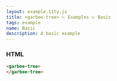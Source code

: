 ```yaml
---
layout: example.11ty.js
title: <garbee-tree> ⌲ Examples ⌲ Basic
tags: example
name: Basic
description: A basic example
---
```


<garbee-tree>
</garbee-tree>

<h3>HTML</h3>

```html
<garbee-tree>
</garbee-tree>
```

